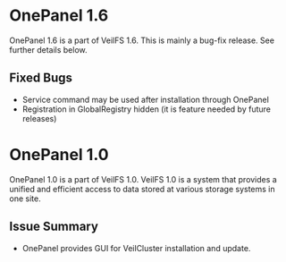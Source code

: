 OnePanel 1.6
===========

OnePanel 1.6 is a part of VeilFS 1.6. This is mainly a bug-fix release. See further details below.

Fixed Bugs
-----

* Service command may be used after installation through OnePanel
* Registration in GlobalRegistry hidden (it is feature needed by future releases)

OnePanel 1.0
===========

OnePanel 1.0 is a part of VeilFS 1.0. VeilFS 1.0 is a system that provides a unified and efficient access to data stored at various storage systems in one site.

Issue Summary
-----

* OnePanel provides GUI for VeilCluster installation and update.


